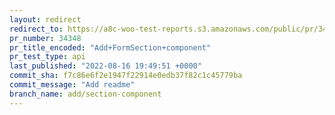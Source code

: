 ```yaml
---
layout: redirect
redirect_to: https://a8c-woo-test-reports.s3.amazonaws.com/public/pr/34348/api/index.html
pr_number: 34348
pr_title_encoded: "Add+FormSection+component"
pr_test_type: api
last_published: "2022-08-16 19:49:51 +0000"
commit_sha: f7c86e6f2e1947f22914e0edb37f82c1c45779ba
commit_message: "Add readme"
branch_name: add/section-component
---
```

